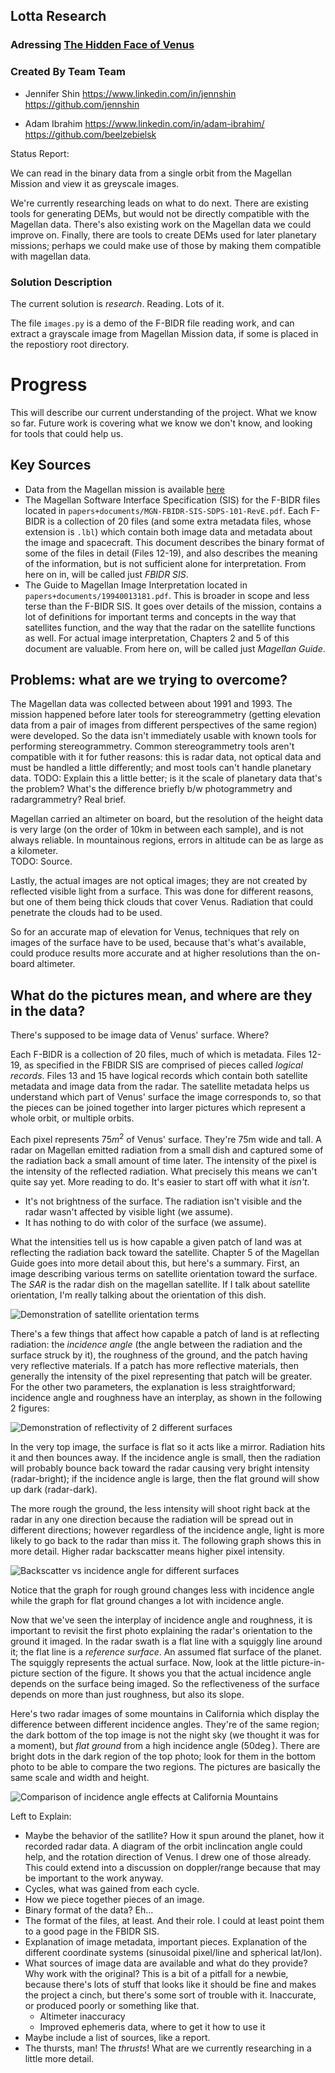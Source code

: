 ## Lotta Research

### Adressing [The Hidden Face of Venus](https://github.com/amnh/HackTheSolarSystem/wiki/The-Hidden-Face-of-Venus)

### Created By Team Team

- Jennifer Shin 
  <https://www.linkedin.com/in/jennshin>
  <https://github.com/jennshin>

- Adam Ibrahim 
  <https://www.linkedin.com/in/adam-ibrahim/>
  <https://github.com/beelzebielsk>

Status Report:

We can read in the binary data from a single orbit from the Magellan
Mission and view it as greyscale images.

We're currently researching leads on what to do next. There are
existing tools for generating DEMs, but would not be directly
compatible with the Magellan data. There's also existing work on the
Magellan data we could improve on. Finally, there are tools to create
DEMs used for later planetary missions; perhaps we could make use of
those by making them compatible with magellan data.

### Solution Description

The current solution is *research*. Reading. Lots of it.

The file `images.py` is a demo of the F-BIDR file reading work, and
can extract a grayscale image from Magellan Mission data, if some is
placed in the repostiory root directory.

# Progress

This will describe our current understanding of the project. What we
know so far. Future work is covering what we know we don't know, and
looking for tools that could help us.

## Key Sources

- Data from the Magellan mission is available
  [here](http://pds-geosciences.wustl.edu/mgn/mgn-v-rdrs-5-bidr-full-res-v1/)
- The Magellan Software Interface Specification (SIS) for the F-BIDR
  files located in `papers+documents/MGN-FBIDR-SIS-SDPS-101-RevE.pdf`.
  Each F-BIDR is a collection of 20 files (and some extra metadata
  files, whose extension is `.lbl`) which contain both image data and
  metadata about the image and spacecraft. This document describes the
  binary format of some of the files in detail (Files 12-19), and also
  describes the meaning of the information, but is not sufficient
  alone for interpretation. From here on in, will be called just *FBIDR SIS*.
- The Guide to Magellan Image Interpretation located in
  `papers+documents/19940013181.pdf`. This is broader in scope and
  less terse than the F-BIDR SIS. It goes over details of the mission,
  contains a lot of definitions for important terms and concepts in
  the way that satellites function, and the way that the radar on the
  satellite functions as well. For actual image interpretation,
  Chapters 2 and 5 of this document are valuable.
  From here on, will be called just *Magellan Guide*.

## Problems: what are we trying to overcome?

The Magellan data was collected between about 1991 and 1993. The
mission happened before later tools for stereogrammetry (getting
elevation data from a pair of images from different perspectives of
the same region) were developed. So the data isn't immediately usable
with known tools for performing stereogrammetry. Common
stereogrammetry tools aren't compatible with it for futher reasons:
this is radar data, not optical data and must be handled a little
differently; and most tools can't handle planetary data. TODO: Explain
this a little better; is it the scale of planetary data that's the
problem? What's the difference briefly b/w photogrammetry and
radargrammetry? Real brief.

Magellan carried an altimeter on board, but the resolution of the
height data is very large (on the order of 10km in between each
sample), and is not always reliable. In mountainous regions, errors in
altitude can be as large as a kilometer.  
TODO: Source.

Lastly, the actual images are not optical images; they are not created
by reflected visible light from a surface. This was done for different
reasons, but one of them being thick clouds that cover Venus.
Radiation that could penetrate the clouds had to be used.

So for an accurate map of elevation for Venus, techniques that rely on
images of the surface have to be used, because that's what's
available, could produce results more accurate and at higher
resolutions than the on-board altimeter.

## What do the pictures mean, and where are they in the data?

There's supposed to be image data of Venus' surface. Where?

Each F-BIDR is a collection of 20 files, much of which is metadata.
Files 12-19, as specified in the FBIDR SIS are comprised of pieces
called *logical records*. Files 13 and 15 have logical records which
contain both satellite metadata and image data from the radar. The
satellite metadata helps us understand which part of Venus' surface
the image corresponds to, so that the pieces can be joined together
into larger pictures which represent a whole orbit, or multiple
orbits.

Each pixel represents $75m^2$ of Venus' surface. They're 75m wide and
tall. A radar on Magellan emitted radiation from a small dish and
captured some of the radiation back a small amount of time later. The
intensity of the pixel is the intensity of the reflected radiation.
What precisely this means we can't quite say yet. More reading to do.
It's easier to start off with what it *isn't*.

- It's not brightness of the surface. The radiation isn't visible and
  the radar wasn't affected by visible light (we assume).
- It has nothing to do with color of the surface (we assume).

What the intensities tell us is how capable a given patch of land was
at reflecting the radiation back toward the satellite. Chapter 5 of
the Magellan Guide goes into more detail about this, but here's a
summary. First, an image describing various terms on satellite
orientation toward the surface. The *SAR* is the radar dish on the
magellan satellite. If I talk about satellite orientation, I'm really
talking about the orientation of this dish.

![Demonstration of satellite orientation terms](readme-images/satellite-info.png)

There's a few things that affect how capable a patch of land is at
reflecting radiation: the *incidence angle* (the angle between the
radiation and the surface struck by it), the roughness of the ground,
and the patch having very reflective materials. If a patch has more
reflective materials, then generally the intensity of the pixel
representing that patch will be greater. For the other two parameters,
the explanation is less straightforward; incidence angle and roughness
have an interplay, as shown in the following 2 figures:

![Demonstration of reflectivity of 2 different
surfaces](readme-images/incidence-angle-land-demo.png)

In the very top image, the surface is flat so it acts like a mirror.
Radiation hits it and then bounces away. If the incidence angle is
small, then the radiation will probably bounce back toward the radar
causing very bright intensity (radar-bright); if the incidence angle
is large, then the flat ground will show up dark (radar-dark).

The more rough the ground, the less intensity will shoot right back at
the radar in any one direction because the radiation will be spread
out in different directions; however regardless of the incidence
angle, light is more likely to go back to the radar than miss it. The
following graph shows this in more detail. Higher radar backscatter
means higher pixel intensity.

![Backscatter vs incidence angle for different
surfaces](readme-images/incidence-angle-reflection-graph.png)

Notice that the graph for rough ground changes less with incidence
angle while the graph for flat ground changes a lot with incidence
angle.

Now that we've seen the interplay of incidence angle and roughness,
it is important to revisit the first photo explaining the radar's
orientation to the ground it imaged. In the radar swath is a flat line
with a squiggly line around it; the flat line is a *reference
surface*. An assumed flat surface of the planet. The squiggly
represents the actual surface. Now, look at the little
picture-in-picture section of the figure. It shows you that the actual
incidence angle depends on the surface being imaged. So the
reflectiveness of the surface depends on more than just roughness, but
also its slope.

Here's two radar images of some mountains in California which display
the difference between different incidence angles. They're of the same
region; the dark bottom of the top image is not the night sky (we
thought it was for a moment), but *flat ground* from a high incidence
angle ($50\deg$). There are bright dots in the dark region of the top
photo; look for them in the bottom photo to be able to compare the two
regions. The pictures are basically the same scale and width and
height.

![Comparison of incidence angle effects at California
Mountains](readme-images/incidence-angle-land-effects.png)

Left to Explain:

- Maybe the behavior of the satllite? How it spun around the planet,
  how it recorded radar data. A diagram of the orbit inclincation
  angle could help, and the rotation direction of Venus. I drew one of
  those already. This could extend into a discussion on doppler/range
  because that may be important to the work anyway.
- Cycles, what was gained from each cycle.
- How we piece together pieces of an image.
- Binary format of the data? Eh... 
- The format of the files, at least. And their role. I could at least
  point them to a good page in the FBIDR SIS.
- Explanation of image metadata, important pieces. Explanation of the
  different coordinate systems (sinusoidal pixel/line and spherical
  lat/lon).
- What sources of image data are available and what do they provide?
  Why work with the original? This is a bit of a pitfall for a newbie,
  because there's lots of stuff that looks like it should be fine and
  makes the project a cinch, but there's some sort of trouble with it.
  Inaccurate, or produced poorly or something like that.
    - Altimeter inaccuracy
    - Improved ephemeris data, where to get it how to use it
- Maybe include a list of sources, like a report.
- The thursts, man! The *thrusts*! What are we currently researching
  in a little more detail.
